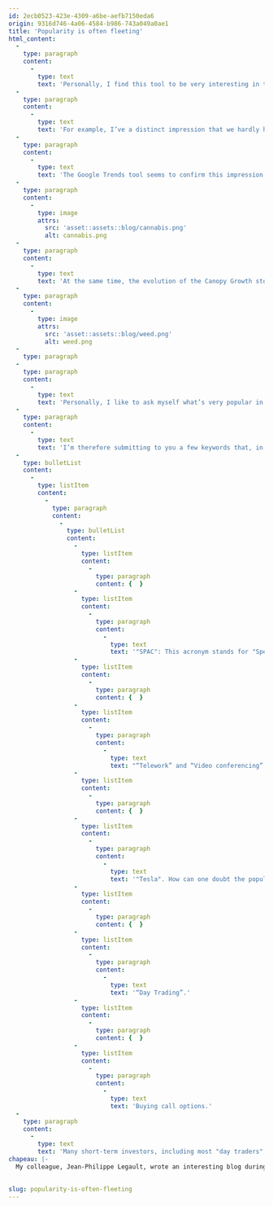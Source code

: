 ```yaml
---
id: 2ecb0523-423e-4309-a6be-aefb7150eda6
origin: 9316d746-4a06-4584-b986-743a049a0ae1
title: 'Popularity is often fleeting'
html_content:
  -
    type: paragraph
    content:
      -
        type: text
        text: 'Personally, I find this tool to be very interesting in that it allows the investor to confirm the impressions he might have by following the stock markets and the various media commenting on the evolution of these markets.'
  -
    type: paragraph
    content:
      -
        type: text
        text: 'For example, I’ve a distinct impression that we hardly hear about cannabis in the financial media anymore and that the industry has lost a lot of its popularity with investors. I remember vividly that about two years ago that was all investors heard about in the Canadian media. Around that time, an investor told me he wanted to invest $100,000 in the Canopy Growth stock "because his golfing buddies were making fortunes with the stock and he just couldn''t take it anymore!"'
  -
    type: paragraph
    content:
      -
        type: text
        text: 'The Google Trends tool seems to confirm this impression. Notice how the popularity of the word “cannabis” exploded in the weeks surrounding its legalization in Canada on October 17, 2018:'
  -
    type: paragraph
    content:
      -
        type: image
        attrs:
          src: 'asset::assets::blog/cannabis.png'
          alt: cannabis.png
  -
    type: paragraph
    content:
      -
        type: text
        text: 'At the same time, the evolution of the Canopy Growth stock seems to reflect both the surge in popularity for the term "cannabis" and its subsequent return to normal:'
  -
    type: paragraph
    content:
      -
        type: image
        attrs:
          src: 'asset::assets::blog/weed.png'
          alt: weed.png
  -
    type: paragraph
  -
    type: paragraph
    content:
      -
        type: text
        text: 'Personally, I like to ask myself what’s very popular in the stock market. This is one way for me to identify some of the risks facing investors.'
  -
    type: paragraph
    content:
      -
        type: text
        text: 'I’m therefore submitting to you a few keywords that, in my opinion, reflect a high level of popularity with investors at present:'
  -
    type: bulletList
    content:
      -
        type: listItem
        content:
          -
            type: paragraph
            content:
              -
                type: bulletList
                content:
                  -
                    type: listItem
                    content:
                      -
                        type: paragraph
                        content: {  }
                  -
                    type: listItem
                    content:
                      -
                        type: paragraph
                        content:
                          -
                            type: text
                            text: '"SPAC": This acronym stands for "Special Purpose Acquisition Company". These are companies without any economic activities that go public by issuing shares to investors with the sole pourpose of completing the acquisition of another active company. They’re also called “blank checks”. This highly speculative investment vehicle has recently gained a lot of popularity with the purchase of Nikola by a "SPAC".'
                  -
                    type: listItem
                    content:
                      -
                        type: paragraph
                        content: {  }
                  -
                    type: listItem
                    content:
                      -
                        type: paragraph
                        content:
                          -
                            type: text
                            text: "“Telework” and “Video conferencing”. It seems to me that these words are on everyone's lips these days."
                  -
                    type: listItem
                    content:
                      -
                        type: paragraph
                        content: {  }
                  -
                    type: listItem
                    content:
                      -
                        type: paragraph
                        content:
                          -
                            type: text
                            text: '"Tesla". How can one doubt the popularity of this company, whose market value is now close to US $400 billion!'
                  -
                    type: listItem
                    content:
                      -
                        type: paragraph
                        content: {  }
                  -
                    type: listItem
                    content:
                      -
                        type: paragraph
                        content:
                          -
                            type: text
                            text: '“Day Trading”.'
                  -
                    type: listItem
                    content:
                      -
                        type: paragraph
                        content: {  }
                  -
                    type: listItem
                    content:
                      -
                        type: paragraph
                        content:
                          -
                            type: text
                            text: 'Buying call options.'
  -
    type: paragraph
    content:
      -
        type: text
        text: 'Many short-term investors, including most "day traders", take advantage of the high popularity of certain stocks and certain sectors. I believe, however, that a long-term investor should beware of such surges in popularity. As the stock of Canopy Growth illustrates, popularity is often fleeting.'
chapeau: |-
  My colleague, Jean-Philippe Legault, wrote an interesting blog during the summer for subscribers to the COTE 100 Financial Bulletin. He wrote that the Google Trends tool (link) “allows you to graphically follow the evolution of the interest associated with a keyword. More specifically, the tool records the frequency of use of a keyword on Google over a given period. We believe this tool helps visualize the impact that the media can have on the financial markets."

   
slug: popularity-is-often-fleeting
---
```

